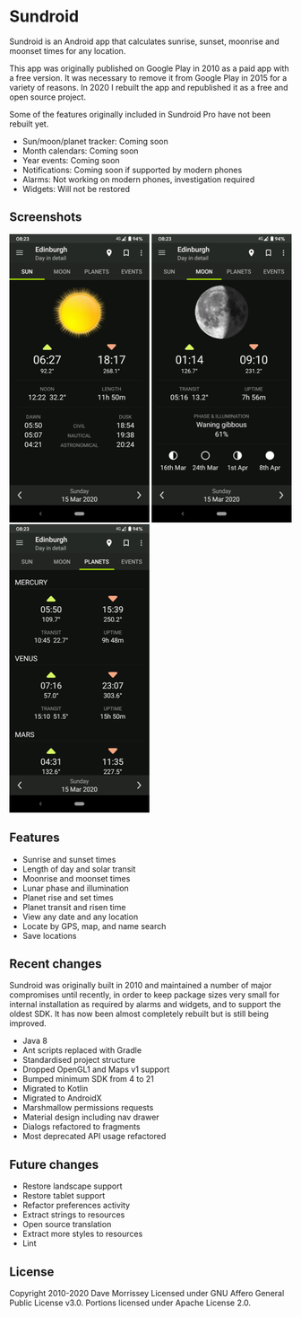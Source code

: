 Sundroid
========

Sundroid is an Android app that calculates sunrise, sunset, moonrise and moonset times for any location.

This app was originally published on Google Play in 2010 as a paid app with a free version. It was
necessary to remove it from Google Play in 2015 for a variety of reasons. In 2020 I rebuilt the app
and republished it as a free and open source project.

Some of the features originally included in Sundroid Pro have not been rebuilt yet.

* Sun/moon/planet tracker: Coming soon
* Month calendars: Coming soon
* Year events: Coming soon
* Notifications: Coming soon if supported by modern phones
* Alarms: Not working on modern phones, investigation required
* Widgets: Will not be restored

Screenshots
-----------

![Screenshot 1](screenshots/screenshot1.png)
![Screenshot 2](screenshots/screenshot2.png)
![Screenshot 3](screenshots/screenshot3.png)

Features
--------

* Sunrise and sunset times
* Length of day and solar transit
* Moonrise and moonset times
* Lunar phase and illumination
* Planet rise and set times
* Planet transit and risen time
* View any date and any location
* Locate by GPS, map, and name search
* Save locations

Recent changes
--------------

Sundroid was originally built in 2010 and maintained a number of major compromises until recently,
in order to keep package sizes very small for internal installation as required by alarms and widgets,
and to support the oldest SDK. It has now been almost completely rebuilt but is still being improved.

* Java 8
* Ant scripts replaced with Gradle
* Standardised project structure
* Dropped OpenGL1 and Maps v1 support
* Bumped minimum SDK from 4 to 21
* Migrated to Kotlin
* Migrated to AndroidX
* Marshmallow permissions requests
* Material design including nav drawer
* Dialogs refactored to fragments
* Most deprecated API usage refactored

Future changes
--------------

* Restore landscape support
* Restore tablet support
* Refactor preferences activity
* Extract strings to resources
* Open source translation
* Extract more styles to resources
* Lint

License
-------

Copyright 2010-2020 Dave Morrissey
Licensed under GNU Affero General Public License v3.0. Portions licensed under Apache License 2.0.

